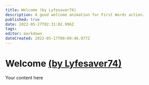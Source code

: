 ```yaml
---
title: Welcome (by Lyfesaver74)
description: A good welcome animation for First Words action.
published: true
date: 2022-05-27T02:31:02.996Z
tags: 
editor: markdown
dateCreated: 2022-05-17T00:09:46.977Z
---
```


# Welcome [(by Lyfesaver74)](https://www.twitch.tv/lyfesaver74)
Your content here